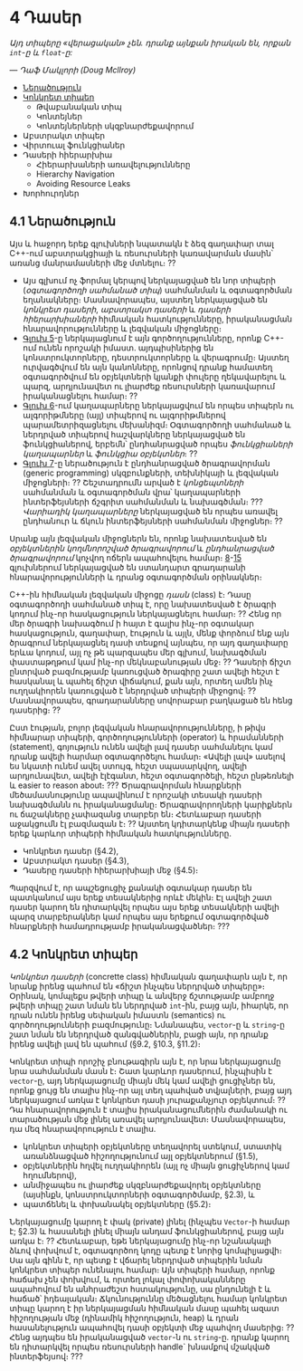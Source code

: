 # 4 Դասեր

_Այդ տիպերը «վերացական» չեն. դրանք այնքան իրական են, որքան `int`-ը և `float`-ը:_

_— Դաֆ Մակլորի (Doug Mcllroy)_


* [Ներածություն](#4.1-Ներածություն)
* [Կոնկրետ տիպեր](#4.2-Կոնկրետ-տիպեր)
   * Թվաբանական տիպ
   * Կոնտեյներ
   * Կոնտեյներների սկզբնարժեքավորում
* Աբստրակտ տիպեր
* Վիրտուալ ֆունկցիաներ
* Դասերի հիերարխիա
   * Հիերարխաների առավելությունները
   * Hierarchy Navigation
   * Avoiding Resource Leaks
* Խորհուրդներ


## 4.1 Ներածություն

Այս և հաջորդ երեք գլուխների նպատակն է ձեզ գաղափար տալ C++-ում աբստրակցիայի և ռեսուրսների կառավարման մասին՝ առանց մանրամասների մեջ մտնելու։ ??

* Այս գլխում ոչ ֆորմալ կերպով ներկայացված են նոր տիպերի (_օգտագործողի սահմանած տիպ_) սահմանման և օգտագործման եղանակները։ Մասնավորապես, այստեղ ներկայացված են _կոնկրետ դասերի_, _աբստրակտ դասերի_ և _դասերի հիերարխիաների_ հիմնական հատկությունները, իրականացման հնարավորությունները և լեզվական միջոցները։
* [Գլուխ 5](ch-05-essential-operations.md)-ը ներկայացնում է այն գործողությունները, որոնք C++-ում ունեն որոշակի իմաստ. այդպիսիներից են կոնստրուկտորները, դեստրուկտորները և վերագրումը։ Այստեղ ուրվագծվում են այն կանոնները, որոնցով դրանք համատեղ օգտագործվում են օբյեկտների կյանքի փուլերը ղեկավարելու և պարզ, արդյունավետ ու լիարժեք ռեսուրսների կառավարում իրականացնելու համար։ ??
* [Գլուխ 6](ch-06-templates.md)-ում կաղապարները ներկայացվում են որպես տիպերն ու ալգորիթմները (այլ) տիպերով ու ալգորիթմներով պարամետրիզացնելու մեխանիզմ։ Օգտագործողի սահմանած և ներդրված տիպերով հաշվարկները ներկայացված են ֆունկցիաներով, երբեմն՝ ընդհանրացված որպես _ֆունկցիաների կաղապարներ_ և _ֆունկցիա օբյեկտներ_։ ??
* [Գլուխ 7](ch-07-concepts-and-generic-programming.md)-ը ներածություն է ընդհանրացված ծրագրավորման (generic programming) սկզբունքների, տեխնիկայի և լեզվական միջոցների։ ?? Շեշտադրումն արված է _կոնցեպտների_ սահմանման և օգտագործման վրա՝ կաղապարների ինտերֆեյսների ճշգրիտ սահմանման և նախագծման։ ??? _Վարիադիկ կաղապարները_ ներկայացված են որպես առավել ընդհանուր և ճկուն ինտերֆեյսների սահմանման միջոցներ։ ??

Սրանք այն լեզվական միջոցներն են, որոնք նախատեսված են _օբյեկտներին կողմնորոշված ծրագրավորում_ և _ընդհանրացված ծրագրավորում_ կոչվող ոճերն ապահովելու համար։ [8](ch-08-library-overview.md)-[15](ch-15-concurrency.md) գլուխներում ներկայացված են ստանդարտ գրադարանի հնարավորությունների և դրանց օգտագործման օրինակներ։

C++-ին հիմնական լեզվական միջոցը _դասն_ (class) է։ Դասը օգտագործողի սահմանած տիպ է, որը նախատեսված է ծրագրի կոդում ինչ-որ հասկացություն ներկայացնելու համար։ ?? Հենց որ մեր ծրագրի նախագծում ի հայտ է գալիս ինչ-որ օգտակար հասկացություն, գաղափար, էություն և այլն, մենք փորձում ենք այն ծրագրում ներկայացնել դասի տեսքով այնպես, որ այդ գաղափարը երևա կոդում, այլ ոչ թե պարզապես մեր գլխում, նախագծման փաստաթղթում կամ ինչ-որ մեկնաբանության մեջ։ ?? Դասերի ճիշտ ընտրված բազմությամբ կառուցված ծրագիրը շատ ավելի հեշտ է հասկանալ և պահել ճիշտ վիճակում,  քան այն, որտեղ ամեն ինչ ուղղակիորեն կառուցված է ներդրված տիպերի միջոցով։ ?? Մասնավորապես, գրադարանները սովորաբար բաղկացած են հենց դասերից։ ??

Ըստ էության, բոլոր լեզվական հնարավորությունները, ի թիվս հիմնարար տիպերի, գործողությունների (operator) և հրամանների (statement), գոյություն ունեն ավելի լավ դասեր սահմանելու կամ դրանք ավելի հարմար օգտագործելու համար։ «Ավելի լավ» ասելով ես նկատի ունեմ ավել ստույգ, հեշտ սպասարկվող, ավելի արդյունավետ, ավելի էլէգանտ, հեշտ օգտագործելի, հեշտ ընթեռնելի և easier to reason about։ ??? Ծրագրավորման հնարքների մեծամասնությունը ապավինում է որոշակի տեսակի դասերի նախագծմանն ու իրականացմանը։ Ծրագրավորողների կարիքներն ու ճաշակները չափազանց տարբեր են։ Հետևաբար դասերի աջակցումն էլ բազմազան է։ ?? Այստեղ կդիտարկենք միայն դասերի երեք կարևոր տիպերի հիմնական հատկությունները.

* Կոնկրետ դասեր (§4.2),
* Աբստրակտ դասեր (§4.3),
* Դասերը դասերի հիերարխիայի մեջ (§4.5)։

Պարզվում է, որ ապշեցուցիչ քանակի օգտակար դասեր են պատկանում այս երեք տեսակներից որևէ մեկին։ Էլ ավելի շատ դասեր կարող են դիտարկվել որպես այս երեք տեսակների ավելի պարզ տարբերակներ կամ որպես այս երեքում օգտագործված հնարքների համադրությամբ իրականացվածներ։ ???


## 4.2 Կոնկրետ տիպեր

_Կոնկրետ դասերի_ (concrette class) հիմնական գաղափարն այն է, որ նրանք իրենց պահում են «ճիշտ ինչպես ներդրված տիպերը»։ Օրինակ, կոմպլեքս թվերի տիպը և անվերջ ճշտությամբ ամբողջ թվերի տիպը շատ նման են ներդրված `int`-ին, բայց այն, իհարկե, որ դրան ունեն իրենց սեփական իմաստն (semantics) ու գործողությունների բազմությունը։ Նմանապես, `vector`-ը և `string`-ը շատ նման են ներդրված զանգվածներին, բացի այն, որ դրանք իրենց ավելի լավ են պահում (§9.2, §10.3, §11.2)։

Կոնկրետ տիպի որոշիչ բնութագիրն այն է, որ նրա ներկայացումը նրա սահմանման մասն է։ Շատ կարևոր դասերում, ինչպիսին է `vector`-ը, այդ ներկայացումը միայն մեկ կամ ավելի ցուցիչներ են, որոնք ցույց են տալիս ինչ-որ այլ տեղ պահված տվյալների, բայց այդ ներկայացում առկա է կոնկրետ դասի յուրաքանչյուր օբյեկտում։ ?? Դա հնարավորություն է տալիս իրականացումներին ժամանակի ու տարածության մեջ լինել առավել արդյունավետ։ Մասնավորապես, դա մեզ հնարավորություն է տալիս.

* կոնկրետ տիպերի օբյեկտները տեղավորել ստեկում, ստատիկ առանձնացված հիշողությունում այլ օբյեկտներում (§1.5),
* օբյեկտներին հղվել ուղղակիորեն (այլ ոչ միայն ցուցիչներով կամ հղումներով),
* անմիջապես ու լիարժեք սկզբնարժեքավորել օբյեկտները (այսինքն, կոնստրուկտորների օգտագործմամբ, §2.3), և
* պատճենել և փոխանակել օբյեկտները (§5.2)։

Ներկայացումը կարող է փակ (private) լինել (ինչպես `Vector`-ի համար է; §2.3) և հասանելի լինել միայն անդամ ֆունկցիաներով, բայց այն առկա է։ ?? Հետևաբար, եթե ներկայացումը ինչ-որ նշանակալի ձևով փոխվում է, օգտագործող կոդը պետք է նորից կոմպիլյացվի։ Սա այն գինն է, որ պետք է վճարել ներդրված տիպերին նման կոնկրետ տիպեր ունենալու համար։ Այն տիպերի համար, որոնք հաճախ չեն փոխվում, և որտեղ լոկալ փոփոխականները ապահովում են անհրաժեշտ հստակությունը, սա ընդունելի է և հաճած՝ իդեալական։ Ճկունություննը մեծացնելու համար կոնկրետ տիպը կարող է իր ներկայացման հիմնական մասը պահել ազատ հիշողության մեջ (դինամիկ հիշողություն, heap) և դրան հասանելություն ապահովել դասի օբյեկտի մեջ պահվող մասերից։ ?? Հենց այդպես են իրականացված `vector`-ն ու `string`-ը. դրանք կարող են դիտարկվել որպես ռեսուրսների handle` խնամքով մշակված ինտերֆեյսով։ ???
